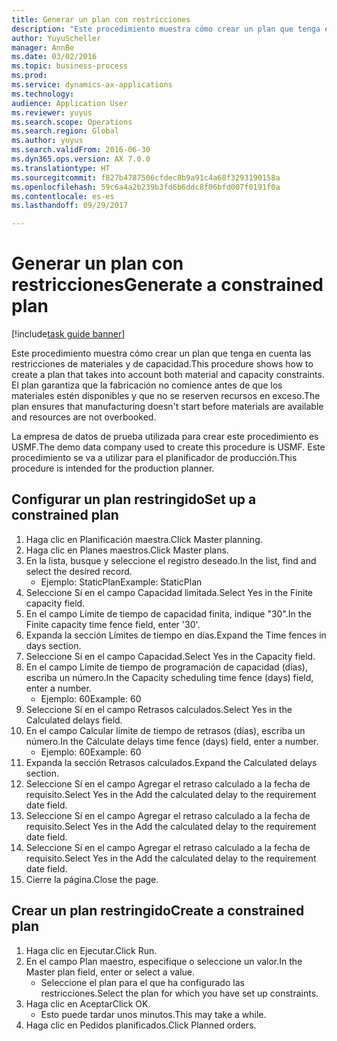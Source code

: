 ```yaml
--- 
title: Generar un plan con restricciones
description: "Este procedimiento muestra cómo crear un plan que tenga en cuenta las restricciones de materiales y de capacidad."
author: YuyuScheller
manager: AnnBe
ms.date: 03/02/2016
ms.topic: business-process
ms.prod: 
ms.service: dynamics-ax-applications
ms.technology: 
audience: Application User
ms.reviewer: yuyus
ms.search.scope: Operations
ms.search.region: Global
ms.author: yuyus
ms.search.validFrom: 2016-06-30
ms.dyn365.ops.version: AX 7.0.0
ms.translationtype: HT
ms.sourcegitcommit: f827b4787506cfdec8b9a91c4a68f3293190158a
ms.openlocfilehash: 59c6a4a2b239b3fd6b6ddc8f06bfd007f0191f0a
ms.contentlocale: es-es
ms.lasthandoff: 09/29/2017

---
```

# <a name="generate-a-constrained-plan"></a><span data-ttu-id="ad3bf-103">Generar un plan con restricciones</span><span class="sxs-lookup"><span data-stu-id="ad3bf-103">Generate a constrained plan</span></span>

[!include[task guide banner](../../includes/task-guide-banner.md)]

<span data-ttu-id="ad3bf-104">Este procedimiento muestra cómo crear un plan que tenga en cuenta las restricciones de materiales y de capacidad.</span><span class="sxs-lookup"><span data-stu-id="ad3bf-104">This procedure shows how to create a plan that takes into account both material and capacity constraints.</span></span> <span data-ttu-id="ad3bf-105">El plan garantiza que la fabricación no comience antes de que los materiales estén disponibles y que no se reserven recursos en exceso.</span><span class="sxs-lookup"><span data-stu-id="ad3bf-105">The plan ensures that manufacturing doesn't start before materials are available and resources are not overbooked.</span></span> 

<span data-ttu-id="ad3bf-106">La empresa de datos de prueba utilizada para crear este procedimiento es USMF.</span><span class="sxs-lookup"><span data-stu-id="ad3bf-106">The demo data company used to create this procedure is USMF.</span></span> <span data-ttu-id="ad3bf-107">Este procedimiento se va a utilizar para el planificador de producción.</span><span class="sxs-lookup"><span data-stu-id="ad3bf-107">This procedure is intended for the production planner.</span></span>


## <a name="set-up-a-constrained-plan"></a><span data-ttu-id="ad3bf-108">Configurar un plan restringido</span><span class="sxs-lookup"><span data-stu-id="ad3bf-108">Set up a constrained plan</span></span>
1. <span data-ttu-id="ad3bf-109">Haga clic en Planificación maestra.</span><span class="sxs-lookup"><span data-stu-id="ad3bf-109">Click Master planning.</span></span>
2. <span data-ttu-id="ad3bf-110">Haga clic en Planes maestros.</span><span class="sxs-lookup"><span data-stu-id="ad3bf-110">Click Master plans.</span></span>
3. <span data-ttu-id="ad3bf-111">En la lista, busque y seleccione el registro deseado.</span><span class="sxs-lookup"><span data-stu-id="ad3bf-111">In the list, find and select the desired record.</span></span>
    * <span data-ttu-id="ad3bf-112">Ejemplo: StaticPlan</span><span class="sxs-lookup"><span data-stu-id="ad3bf-112">Example: StaticPlan</span></span>  
4. <span data-ttu-id="ad3bf-113">Seleccione Sí en el campo Capacidad limitada.</span><span class="sxs-lookup"><span data-stu-id="ad3bf-113">Select Yes in the Finite capacity field.</span></span>
5. <span data-ttu-id="ad3bf-114">En el campo Límite de tiempo de capacidad finita, indique "30".</span><span class="sxs-lookup"><span data-stu-id="ad3bf-114">In the Finite capacity time fence field, enter '30'.</span></span>
6. <span data-ttu-id="ad3bf-115">Expanda la sección Límites de tiempo en días.</span><span class="sxs-lookup"><span data-stu-id="ad3bf-115">Expand the Time fences in days section.</span></span>
7. <span data-ttu-id="ad3bf-116">Seleccione Sí en el campo Capacidad.</span><span class="sxs-lookup"><span data-stu-id="ad3bf-116">Select Yes in the Capacity field.</span></span>
8. <span data-ttu-id="ad3bf-117">En el campo Límite de tiempo de programación de capacidad (días), escriba un número.</span><span class="sxs-lookup"><span data-stu-id="ad3bf-117">In the Capacity scheduling time fence (days) field, enter a number.</span></span>
    * <span data-ttu-id="ad3bf-118">Ejemplo: 60</span><span class="sxs-lookup"><span data-stu-id="ad3bf-118">Example: 60</span></span>  
9. <span data-ttu-id="ad3bf-119">Seleccione Sí en el campo Retrasos calculados.</span><span class="sxs-lookup"><span data-stu-id="ad3bf-119">Select Yes in the Calculated delays field.</span></span>
10. <span data-ttu-id="ad3bf-120">En el campo Calcular límite de tiempo de retrasos (días), escriba un número.</span><span class="sxs-lookup"><span data-stu-id="ad3bf-120">In the Calculate delays time fence (days) field, enter a number.</span></span>
    * <span data-ttu-id="ad3bf-121">Ejemplo: 60</span><span class="sxs-lookup"><span data-stu-id="ad3bf-121">Example: 60</span></span>  
11. <span data-ttu-id="ad3bf-122">Expanda la sección Retrasos calculados.</span><span class="sxs-lookup"><span data-stu-id="ad3bf-122">Expand the Calculated delays section.</span></span>
12. <span data-ttu-id="ad3bf-123">Seleccione Sí en el campo Agregar el retraso calculado a la fecha de requisito.</span><span class="sxs-lookup"><span data-stu-id="ad3bf-123">Select Yes in the Add the calculated delay to the requirement date field.</span></span>
13. <span data-ttu-id="ad3bf-124">Seleccione Sí en el campo Agregar el retraso calculado a la fecha de requisito.</span><span class="sxs-lookup"><span data-stu-id="ad3bf-124">Select Yes in the Add the calculated delay to the requirement date field.</span></span>
14. <span data-ttu-id="ad3bf-125">Seleccione Sí en el campo Agregar el retraso calculado a la fecha de requisito.</span><span class="sxs-lookup"><span data-stu-id="ad3bf-125">Select Yes in the Add the calculated delay to the requirement date field.</span></span>
15. <span data-ttu-id="ad3bf-126">Cierre la página.</span><span class="sxs-lookup"><span data-stu-id="ad3bf-126">Close the page.</span></span>

## <a name="create-a-constrained-plan"></a><span data-ttu-id="ad3bf-127">Crear un plan restringido</span><span class="sxs-lookup"><span data-stu-id="ad3bf-127">Create a constrained plan</span></span>
1. <span data-ttu-id="ad3bf-128">Haga clic en Ejecutar.</span><span class="sxs-lookup"><span data-stu-id="ad3bf-128">Click Run.</span></span>
2. <span data-ttu-id="ad3bf-129">En el campo Plan maestro, especifique o seleccione un valor.</span><span class="sxs-lookup"><span data-stu-id="ad3bf-129">In the Master plan field, enter or select a value.</span></span>
    * <span data-ttu-id="ad3bf-130">Seleccione el plan para el que ha configurado las restricciones.</span><span class="sxs-lookup"><span data-stu-id="ad3bf-130">Select the plan for which you have set up constraints.</span></span>  
3. <span data-ttu-id="ad3bf-131">Haga clic en Aceptar</span><span class="sxs-lookup"><span data-stu-id="ad3bf-131">Click OK.</span></span>
    * <span data-ttu-id="ad3bf-132">Esto puede tardar unos minutos.</span><span class="sxs-lookup"><span data-stu-id="ad3bf-132">This may take a while.</span></span>  
4. <span data-ttu-id="ad3bf-133">Haga clic en Pedidos planificados.</span><span class="sxs-lookup"><span data-stu-id="ad3bf-133">Click Planned orders.</span></span>


